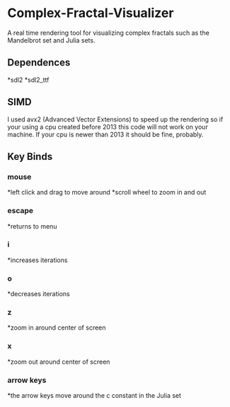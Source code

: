 # Complex-Fractal-Visualizer

A real time rendering tool for visualizing complex fractals such as the Mandelbrot set and Julia sets.

## Dependences
*sdl2
*sdl2_ttf

## SIMD
I used avx2 (Advanced Vector Extensions) to speed up the rendering so if your using a cpu created before 2013 this code will not work on your machine.
If your cpu is newer than 2013 it should be fine, probably.

## Key Binds

### mouse
*left click and drag to move around
*scroll wheel to zoom in and out

### escape
*returns to menu

### i
*increases iterations

### o
*decreases iterations

### z
*zoom in around center of screen

### x
*zoom out around center of screen

### arrow keys
*the arrow keys move around the c constant in the Julia set

















